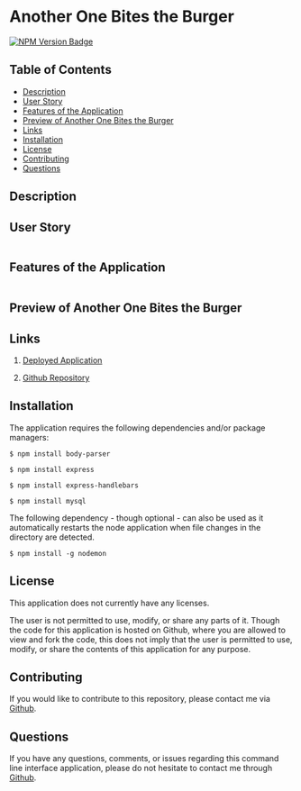 # Another One Bites the Burger

[![NPM Version Badge](https://badge.fury.io/js/%40angular%2Fcore.svg)](https://badge.fury.io/js/%40angular%2Fcore)

## Table of Contents
*  [Description](#description)
*  [User Story](#user-story)
*  [Features of the Application](#features-of-the-application)
*  [Preview of Another One Bites the Burger](#preview-of-another-one-bites-the-burger)
*  [Links](#links)
*  [Installation](#installation)
*  [License](#license)
*  [Contributing](#contributing)
*  [Questions](#questions)

## Description

## User Story
~~~ 
~~~

## Features of the Application
~~~ 
~~~

## Preview of Another One Bites the Burger

## Links

1. [Deployed Application](https://another-one-bites-the-burger.herokuapp.com)

2. [Github Repository](https://github.com/rh9891/AnotherOneBitesTheBurger)

## Installation

The application requires the following dependencies and/or package managers:
~~~
$ npm install body-parser
~~~

~~~
$ npm install express
~~~

~~~
$ npm install express-handlebars
~~~

~~~
$ npm install mysql
~~~

The following dependency - though optional - can also be used as it automatically restarts the node application when file changes in the directory are detected.

~~~
$ npm install -g nodemon
~~~

## License

This application does not currently have any licenses.

The user is not permitted to use, modify, or share any parts of it. Though the code for this application is hosted on Github, where you are allowed to view and fork the code, this does not imply that the user is permitted to use, modify, or share the contents of this application for any purpose.

## Contributing

If you would like to contribute to this repository, please contact me via [Github](https://github.com/rh9891).

## Questions

If you have any questions, comments, or issues regarding this command line interface application, please do not hesitate to contact me through [Github](https://github.com/rh9891).